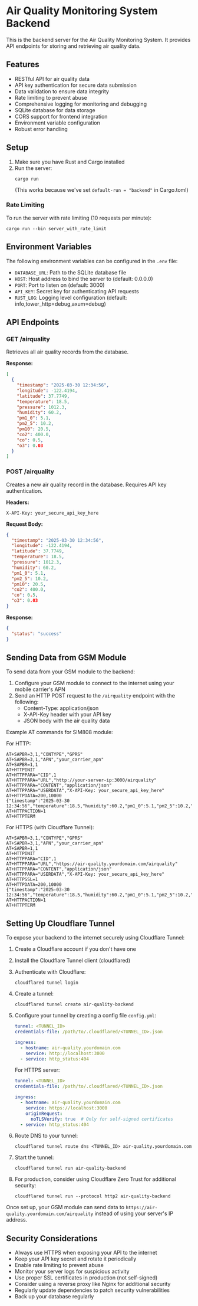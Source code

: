 # Air Quality Monitoring System Backend

This is the backend server for the Air Quality Monitoring System. It provides API endpoints for storing and retrieving air quality data.

## Features

- RESTful API for air quality data
- API key authentication for secure data submission
- Data validation to ensure data integrity
- Rate limiting to prevent abuse
- Comprehensive logging for monitoring and debugging
- SQLite database for data storage
- CORS support for frontend integration
- Environment variable configuration
- Robust error handling

## Setup

1. Make sure you have Rust and Cargo installed
2. Run the server:
   ```
   cargo run
   ```
   (This works because we've set `default-run = "backend"` in Cargo.toml)

### Rate Limiting

To run the server with rate limiting (10 requests per minute):
```
cargo run --bin server_with_rate_limit
```

## Environment Variables

The following environment variables can be configured in the `.env` file:

- `DATABASE_URL`: Path to the SQLite database file
- `HOST`: Host address to bind the server to (default: 0.0.0.0)
- `PORT`: Port to listen on (default: 3000)
- `API_KEY`: Secret key for authenticating API requests
- `RUST_LOG`: Logging level configuration (default: info,tower_http=debug,axum=debug)


## API Endpoints

### GET /airquality

Retrieves all air quality records from the database.

**Response:**
```json
[
  {
    "timestamp": "2025-03-30 12:34:56",
    "longitude": -122.4194,
    "latitude": 37.7749,
    "temperature": 18.5,
    "pressure": 1012.3,
    "humidity": 60.2,
    "pm1_0": 5.1,
    "pm2_5": 10.2,
    "pm10": 20.5,
    "co2": 400.0,
    "co": 0.5,
    "o3": 0.03
  }
]
```

### POST /airquality

Creates a new air quality record in the database. Requires API key authentication.

**Headers:**
```
X-API-Key: your_secure_api_key_here
```

**Request Body:**
```json
{
  "timestamp": "2025-03-30 12:34:56",
  "longitude": -122.4194,
  "latitude": 37.7749,
  "temperature": 18.5,
  "pressure": 1012.3,
  "humidity": 60.2,
  "pm1_0": 5.1,
  "pm2_5": 10.2,
  "pm10": 20.5,
  "co2": 400.0,
  "co": 0.5,
  "o3": 0.03
}
```

**Response:**
```json
{
  "status": "success"
}
```

## Sending Data from GSM Module

To send data from your GSM module to the backend:

1. Configure your GSM module to connect to the internet using your mobile carrier's APN
2. Send an HTTP POST request to the `/airquality` endpoint with the following:
   - Content-Type: application/json
   - X-API-Key header with your API key
   - JSON body with the air quality data

Example AT commands for SIM808 module:

For HTTP:
```
AT+SAPBR=3,1,"CONTYPE","GPRS"
AT+SAPBR=3,1,"APN","your_carrier_apn"
AT+SAPBR=1,1
AT+HTTPINIT
AT+HTTPPARA="CID",1
AT+HTTPPARA="URL","http://your-server-ip:3000/airquality"
AT+HTTPPARA="CONTENT","application/json"
AT+HTTPPARA="USERDATA","X-API-Key: your_secure_api_key_here"
AT+HTTPDATA=200,10000
{"timestamp":"2025-03-30 12:34:56","temperature":18.5,"humidity":60.2,"pm1_0":5.1,"pm2_5":10.2,"pm10":20.5,"co2":400.0}
AT+HTTPACTION=1
AT+HTTPTERM
```

For HTTPS (with Cloudflare Tunnel):
```
AT+SAPBR=3,1,"CONTYPE","GPRS"
AT+SAPBR=3,1,"APN","your_carrier_apn"
AT+SAPBR=1,1
AT+HTTPINIT
AT+HTTPPARA="CID",1
AT+HTTPPARA="URL","https://air-quality.yourdomain.com/airquality"
AT+HTTPPARA="CONTENT","application/json"
AT+HTTPPARA="USERDATA","X-API-Key: your_secure_api_key_here"
AT+HTTPSSL=1
AT+HTTPDATA=200,10000
{"timestamp":"2025-03-30 12:34:56","temperature":18.5,"humidity":60.2,"pm1_0":5.1,"pm2_5":10.2,"pm10":20.5,"co2":400.0}
AT+HTTPACTION=1
AT+HTTPTERM
```

## Setting Up Cloudflare Tunnel

To expose your backend to the internet securely using Cloudflare Tunnel:

1. Create a Cloudflare account if you don't have one
2. Install the Cloudflare Tunnel client (cloudflared)
3. Authenticate with Cloudflare:
   ```
   cloudflared tunnel login
   ```
4. Create a tunnel:
   ```
   cloudflared tunnel create air-quality-backend
   ```
5. Configure your tunnel by creating a config file `config.yml`:
   ```yaml
   tunnel: <TUNNEL_ID>
   credentials-file: /path/to/.cloudflared/<TUNNEL_ID>.json

   ingress:
     - hostname: air-quality.yourdomain.com
       service: http://localhost:3000
     - service: http_status:404
   ```

   For HTTPS server:
   ```yaml
   tunnel: <TUNNEL_ID>
   credentials-file: /path/to/.cloudflared/<TUNNEL_ID>.json

   ingress:
     - hostname: air-quality.yourdomain.com
       service: https://localhost:3000
       originRequest:
         noTLSVerify: true  # Only for self-signed certificates
     - service: http_status:404
   ```

6. Route DNS to your tunnel:
   ```
   cloudflared tunnel route dns <TUNNEL_ID> air-quality.yourdomain.com
   ```
7. Start the tunnel:
   ```
   cloudflared tunnel run air-quality-backend
   ```

8. For production, consider using Cloudflare Zero Trust for additional security:
   ```
   cloudflared tunnel run --protocol http2 air-quality-backend
   ```

Once set up, your GSM module can send data to `https://air-quality.yourdomain.com/airquality` instead of using your server's IP address.

## Security Considerations

- Always use HTTPS when exposing your API to the internet
- Keep your API key secret and rotate it periodically
- Enable rate limiting to prevent abuse
- Monitor your server logs for suspicious activity
- Use proper SSL certificates in production (not self-signed)
- Consider using a reverse proxy like Nginx for additional security
- Regularly update dependencies to patch security vulnerabilities
- Back up your database regularly
